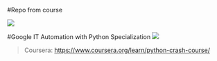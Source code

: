 #Repo from course

![](https://www.archiveteam.org/images/4/49/Coursera_logo.png)

#Google IT Automation with Python Specialization
![](https://coursera-instructor-photos.s3.amazonaws.com/15/868c0049a911e8a11dcffe8b39d299/logo_GwG_vert_FullColor_cmykC_428x421px-copy.jpg)
>Coursera: https://www.coursera.org/learn/python-crash-course/
